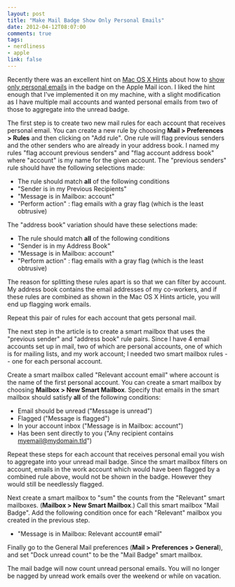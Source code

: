 ```yaml
---
layout: post
title: "Make Mail Badge Show Only Personal Emails"
date: 2012-04-12T08:07:00
comments: true
tags:
- nerdliness
- apple
link: false
---
```

Recently there was an excellent hint on [Mac OS X Hints](http://hints.macworld.com "Mac OS X Hints") about how to [show only personal emails](http://hints.macworld.com/article.php?story=20120405234513127 "Make Mail badge report only personal emails") in the badge on the Apple Mail icon. I liked the hint enough that I've implemented it on my machine, with a slight modification as I have multiple mail accounts and wanted personal emails from two of those to aggregate into the unread badge.

The first step is to create two new mail rules for each account that receives personal email. You can create a new rule by choosing **Mail > Preferences > Rules** and then clicking on "Add rule". One rule will flag previous senders and the other senders who are already in your address book. I named my rules "flag account previous senders" and "flag account address book" where "account" is my name for the given account. The "previous senders" rule should have the following selections made:

* The rule should match **all** of the following conditions
* "Sender is in my Previous Recipients"
* "Message is in Mailbox: account"
* "Perform action" : flag emails with a gray flag (which is the least obtrusive)

The "address book" variation should have these selections made:

* The rule should match **all** of the following conditions
* "Sender is in my Address Book"
* "Message is in Mailbox: account"
* "Perform action" : flag emails with a gray flag (which is the least obtrusive)

The reason for splitting these rules apart is so that we can filter by account. My address book contains the email addresses of my co-workers, and if these rules are combined as shown in the Mac OS X Hints article, you will end up flagging work emails.

Repeat this pair of rules for each account that gets personal mail.

The next step in the article is to create a smart mailbox that uses the "previous sender" and "address book" rule pairs. Since I have 4 email accounts set up in mail, two of which are personal accounts, one of which is for mailing lists, and my work account; I needed two smart mailbox rules -- one for each personal account.

Create a smart mailbox called "Relevant account email" where account is the name of the first personal account. You can create a smart mailbox by choosing **Mailbox > New Smart Mailbox**. Specify that emails in the smart mailbox should satisfy **all** of the following conditions:

* Email should be unread ("Message is unread")
* Flagged ("Message is flagged")
* In your account inbox ("Message is in Mailbox: account")
* Has been sent directly to you ("Any recipient contains myemail@mydomain.tld")

Repeat these steps for each account that receives personal email you wish to aggregate into your unread mail badge. Since the smart mailbox filters on account, emails in the work account which would have been flagged by a combined rule above, would not be shown in the badge. However they would still be needlessly flagged.

Next create a smart mailbox to "sum" the counts from the "Relevant" smart mailboxes. (**Mailbox > New Smart Mailbox**.) Call this smart mailbox "Mail Badge". Add the following condition once for each "Relevant" mailbox you created in the previous step.

* "Message is in Mailbox: Relevant account# email" 

Finally go to the General Mail preferences (**Mail > Preferences > General**), and set "Dock unread count" to be the "Mail Badge" smart mailbox.

The mail badge will now count unread personal emails. You will no longer be nagged by unread work emails over the weekend or while on vacation.
